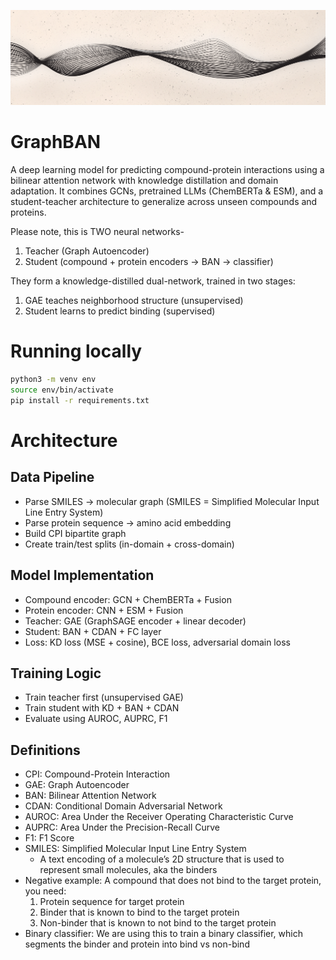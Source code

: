 ![GraphBAN Banner](assets/github_banner.png)

# GraphBAN
A deep learning model for predicting compound-protein interactions using a bilinear attention network with knowledge distillation and domain adaptation. It combines GCNs, pretrained LLMs (ChemBERTa & ESM), and a student-teacher architecture to generalize across unseen compounds and proteins.

Please note, this is TWO neural networks- 
1. Teacher (Graph Autoencoder)
2. Student (compound + protein encoders → BAN → classifier)

They form a knowledge-distilled dual-network, trained in two stages:
1. GAE teaches neighborhood structure (unsupervised)
2. Student learns to predict binding (supervised)

# Running locally 
```bash
python3 -m venv env
source env/bin/activate
pip install -r requirements.txt
```

# Architecture
## Data Pipeline
- Parse SMILES → molecular graph  (SMILES = Simplified Molecular Input Line Entry System)
- Parse protein sequence → amino acid embedding  
- Build CPI bipartite graph  
- Create train/test splits (in-domain + cross-domain)  

## Model Implementation
- Compound encoder: GCN + ChemBERTa + Fusion  
- Protein encoder: CNN + ESM + Fusion  
- Teacher: GAE (GraphSAGE encoder + linear decoder)  
- Student: BAN + CDAN + FC layer  
- Loss: KD loss (MSE + cosine), BCE loss, adversarial domain loss  

## Training Logic
- Train teacher first (unsupervised GAE)  
- Train student with KD + BAN + CDAN  
- Evaluate using AUROC, AUPRC, F1  

## Definitions
- CPI: Compound-Protein Interaction
- GAE: Graph Autoencoder
- BAN: Bilinear Attention Network
- CDAN: Conditional Domain Adversarial Network
- AUROC: Area Under the Receiver Operating Characteristic Curve
- AUPRC: Area Under the Precision-Recall Curve
- F1: F1 Score
- SMILES: Simplified Molecular Input Line Entry System
    - A text encoding of a molecule’s 2D structure that is used to represent small molecules, aka the binders 
- Negative example: A compound that does not bind to the target protein, you need:
    1. Protein sequence for target protein 
    2. Binder that is known to bind to the target protein
    3. Non-binder that is known to not bind to the target protein
- Binary classifier: We are using this to train a binary classifier, which segments the binder and protein into bind vs non-bind
